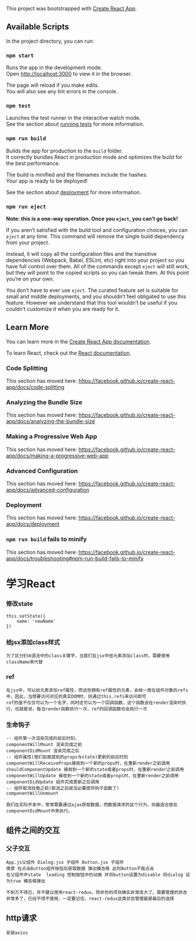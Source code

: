 This project was bootstrapped with [Create React App](https://github.com/facebook/create-react-app).

## Available Scripts

In the project directory, you can run:

### `npm start`

Runs the app in the development mode.<br>
Open [http://localhost:3000](http://localhost:3000) to view it in the browser.

The page will reload if you make edits.<br>
You will also see any lint errors in the console.

### `npm test`

Launches the test runner in the interactive watch mode.<br>
See the section about [running tests](https://facebook.github.io/create-react-app/docs/running-tests) for more information.

### `npm run build`

Builds the app for production to the `build` folder.<br>
It correctly bundles React in production mode and optimizes the build for the best performance.

The build is minified and the filenames include the hashes.<br>
Your app is ready to be deployed!

See the section about [deployment](https://facebook.github.io/create-react-app/docs/deployment) for more information.

### `npm run eject`

**Note: this is a one-way operation. Once you `eject`, you can’t go back!**

If you aren’t satisfied with the build tool and configuration choices, you can `eject` at any time. This command will remove the single build dependency from your project.

Instead, it will copy all the configuration files and the transitive dependencies (Webpack, Babel, ESLint, etc) right into your project so you have full control over them. All of the commands except `eject` will still work, but they will point to the copied scripts so you can tweak them. At this point you’re on your own.

You don’t have to ever use `eject`. The curated feature set is suitable for small and middle deployments, and you shouldn’t feel obligated to use this feature. However we understand that this tool wouldn’t be useful if you couldn’t customize it when you are ready for it.

## Learn More

You can learn more in the [Create React App documentation](https://facebook.github.io/create-react-app/docs/getting-started).

To learn React, check out the [React documentation](https://reactjs.org/).

### Code Splitting

This section has moved here: https://facebook.github.io/create-react-app/docs/code-splitting

### Analyzing the Bundle Size

This section has moved here: https://facebook.github.io/create-react-app/docs/analyzing-the-bundle-size

### Making a Progressive Web App

This section has moved here: https://facebook.github.io/create-react-app/docs/making-a-progressive-web-app

### Advanced Configuration

This section has moved here: https://facebook.github.io/create-react-app/docs/advanced-configuration

### Deployment

This section has moved here: https://facebook.github.io/create-react-app/docs/deployment

### `npm run build` fails to minify

This section has moved here: https://facebook.github.io/create-react-app/docs/troubleshooting#npm-run-build-fails-to-minify

# 学习React
### 修改state
    this.setState({
        name: 'newName'
    })
### 给jsx添加class样式
    为了区分ES6语法中的class关键字，当我们在jsx中给元素添加class时，需要使用className来代替
### ref
    在jsx中，可以给元素添加ref属性，而这些拥有ref属性的元素，会统一放在组件对象的refs中，因此，当想要访问对应的真实DOM时，则通过this.refs来访问即可
    ref的值不仅仅可以为一个名字，同时还可以为一个回调函数，这个函数会在render渲染时执行，也就是说，每当render函数执行一次，ref的回调函数也会执行一次
### 生命钩子
    -- 组件第一次渲染完成的前后时刻，
    componentWillMount 渲染完成之前
    componentDidMount 渲染完成之后
    -- 组件属性(我们前面提到的props与state)更新的前后时刻
    componentWillReceiveProps接收到一个新的props时，在重新render之前调用
    shouldComponentUpdate 接收到一个新的state或者props时，在重新render之前调用
    componentWillUpdate 接收到一个新的state或者props时，在重新render之前调用
    componentDidUpdate 组件完成更新之后调用
    -- 组件取消挂载之前(取消之后就没必要提供钩子函数了)
    componentWillUnmount
`我们在实际开发中，常常需要通过ajax获取数据，而数据请求的这个行为，则最适合放在componentDidMount中来执行。`

## 组件之间的交互
### 父子交互
    App.js父组件 Dialog.jsx 子组件 Button.jsx 子组件
    情景 在点击Button组件按钮后获取数据 弹出模态框 此时Button不能点击
    在父组件中state  loading 控制按钮中的动画 并将button设置为disable 将dialog 设为true 模态框弹出
`不到万不得已，并不建议使用react-redux，除非你的项目确实非常庞大了，需要管理的状态非常多了，已经不得不使用，一定要记住，react-redux这类状态管理器是最后的选择`

## http请求
    安装axios